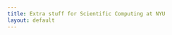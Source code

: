 ```yaml
---
title: Extra stuff for Scientific Computing at NYU
layout: default
---
```


<!---

### [Worksheet 1 example code](Matlab/Nonlinear/Steffensen.m)

--->
